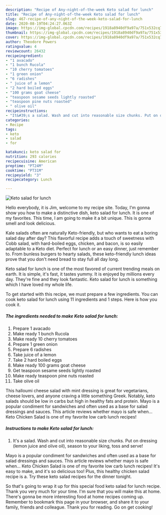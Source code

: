 ```yaml
---
description: "Recipe of Any-night-of-the-week Keto salad for lunch"
title: "Recipe of Any-night-of-the-week Keto salad for lunch"
slug: 467-recipe-of-any-night-of-the-week-keto-salad-for-lunch
date: 2020-08-19T04:24:27.063Z
image: https://img-global.cpcdn.com/recipes/1918a8940df9a97a/751x532cq70/keto-salad-for-lunch-recipe-main-photo.jpg
thumbnail: https://img-global.cpcdn.com/recipes/1918a8940df9a97a/751x532cq70/keto-salad-for-lunch-recipe-main-photo.jpg
cover: https://img-global.cpcdn.com/recipes/1918a8940df9a97a/751x532cq70/keto-salad-for-lunch-recipe-main-photo.jpg
author: Theodore Powers
ratingvalue: 4
reviewcount: 26432
recipeingredient:
- "1 avacado"
- "1 bunch Rucola"
- "10 cherry tomatoes"
- "1 green onion"
- "6 radishes"
- " juice of a lemon"
- "2 hard boiled eggs"
- "100 grams goat cheese"
- "teaspoon sesame seeds lightly roasted"
- "teaspoon pine nuts roasted"
- " olive oil"
recipeinstructions:
- "It&#39;s a salad. Wash and cut into reasonable size chunks. Put on dressing (lemon juice and olive oil), season to your liking, toss and serve!"
categories:
- Recipe
tags:
- keto
- salad
- for

katakunci: keto salad for 
nutrition: 293 calories
recipecuisine: American
preptime: "PT24M"
cooktime: "PT31M"
recipeyield: "3"
recipecategory: Lunch

---
```



![Keto salad for lunch](https://img-global.cpcdn.com/recipes/1918a8940df9a97a/751x532cq70/keto-salad-for-lunch-recipe-main-photo.jpg)

Hello everybody, it is Jim, welcome to my recipe site. Today, I'm gonna show you how to make a distinctive dish, keto salad for lunch. It is one of my favorites. This time, I am going to make it a bit unique. This is gonna smell and look delicious.

Kale salads often are naturally Keto-friendly, but who wants to eat a boring salad day after day? This flavorful recipe adds a touch of sweetness with Cobb salad, with hard-boiled eggs, chicken, and bacon, is so easily adaptable to a Keto diet. Perfect for lunch or an easy dinner, just remember to. From bunless burgers to hearty salads, these keto-friendly lunch ideas prove that you don&#39;t need bread to stay full all day long.

Keto salad for lunch is one of the most favored of current trending meals on earth. It is simple, it's fast, it tastes yummy. It is enjoyed by millions every day. They're fine and they look fantastic. Keto salad for lunch is something which I have loved my whole life.


To get started with this recipe, we must prepare a few ingredients. You can cook keto salad for lunch using 11 ingredients and 1 steps. Here is how you cook it.

<!--inarticleads1-->

##### The ingredients needed to make Keto salad for lunch:

1. Prepare 1 avacado
1. Make ready 1 bunch Rucola
1. Make ready 10 cherry tomatoes
1. Prepare 1 green onion
1. Prepare 6 radishes
1. Take  juice of a lemon
1. Take 2 hard boiled eggs
1. Make ready 100 grams goat cheese
1. Get teaspoon sesame seeds lightly roasted
1. Make ready teaspoon pine nuts roasted
1. Take  olive oil


This halloumi cheese salad with mint dressing is great for vegetarians, cheese lovers, and anyone craving a little something Greek. Notably, keto salads should be low in carbs but high in healthy fats and protein. Mayo is a popular condiment for sandwiches and often used as a base for salad dressings and sauces. This article reviews whether mayo is safe when… Keto Chicken Salad is one of my favorite low carb lunch recipes! 

<!--inarticleads2-->

##### Instructions to make Keto salad for lunch:

1. It&#39;s a salad. Wash and cut into reasonable size chunks. Put on dressing (lemon juice and olive oil), season to your liking, toss and serve!


Mayo is a popular condiment for sandwiches and often used as a base for salad dressings and sauces. This article reviews whether mayo is safe when… Keto Chicken Salad is one of my favorite low carb lunch recipes! It&#39;s easy to make, and it&#39;s so delicious too! Plus, this healthy chicken salad recipe is a. Try these keto salad recipes for the dinner tonight. 

So that's going to wrap it up for this special food keto salad for lunch recipe. Thank you very much for your time. I'm sure that you will make this at home. There's gonna be more interesting food at home recipes coming up. Remember to bookmark this page in your browser, and share it to your family, friends and colleague. Thank you for reading. Go on get cooking!
